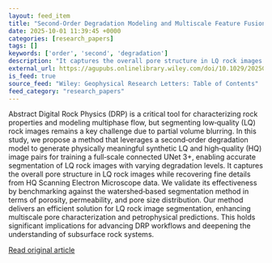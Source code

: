 ```yaml
---
layout: feed_item
title: "Second‐Order Degradation Modeling and Multiscale Feature Fusion for High‐Fidelity Segmentation of Low‐Quality Digital Rock Images"
date: 2025-10-01 11:39:45 +0000
categories: [research_papers]
tags: []
keywords: ['order', 'second', 'degradation']
description: "It captures the overall pore structure in LQ rock images while recovering fine details from HQ Scanning Electron Microscope data"
external_url: https://agupubs.onlinelibrary.wiley.com/doi/10.1029/2025GL117039?af=R
is_feed: true
source_feed: "Wiley: Geophysical Research Letters: Table of Contents"
feed_category: "research_papers"
---
```


Abstract Digital Rock Physics (DRP) is a critical tool for characterizing rock properties and modeling multiphase flow, but segmenting low‐quality (LQ) rock images remains a key challenge due to partial volume blurring. In this study, we propose a method that leverages a second‐order degradation model to generate physically meaningful synthetic LQ and high‐quality (HQ) image pairs for training a full‐scale connected UNet 3+, enabling accurate segmentation of LQ rock images with varying degradation levels. It captures the overall pore structure in LQ rock images while recovering fine details from HQ Scanning Electron Microscope data. We validate its effectiveness by benchmarking against the watershed‐based segmentation method in terms of porosity, permeability, and pore size distribution. Our method delivers an efficient solution for LQ rock image segmentation, enhancing multiscale pore characterization and petrophysical predictions. This holds significant implications for advancing DRP workflows and deepening the understanding of subsurface rock systems.

[Read original article](https://agupubs.onlinelibrary.wiley.com/doi/10.1029/2025GL117039?af=R)

